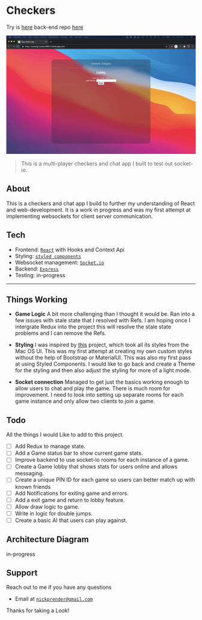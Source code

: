# Checkers

Try is [here](https://protected-cove-12875.herokuapp.com/) back-end repo [here](https://github.com/nickprender12/Checkers-api)

![Showcase GIF](/screenshots/recording.gif)
> This is a multi-player checkers and chat app I built to test out socket-io.
## About
This is a checkers and chat app I build to further my understanding of React and web-development. It is a work in progress and was my first attempt at implementing websockets for client server communication.
## Tech
- Frontend: <a href="https://github.com/facebook/react">`React`</a> with Hooks and Context Api
- Styling: <a href="https://styled-components.com/">`styled components`</a>
- Websocket management: <a href="https://github.com/socketio/socket.io">`Socket.io`</a>
- Backend: <a href="https://github.com/expressjs/express">`Express`</a>
- Testing: in-progress
---
## Things Working
- __Game Logic__ A bit more challenging than I thought it would be. Ran into a few issues with stale state that I resolved with Refs. I am hoping once I intergrate Redux into the project this will resolve the stale state problems and I can remove the Refs.

- __Styling__ I was inspired by [this](https://codepen.io/TurkAysenur/pen/ZEpxeYm) project, which took all its styles from the Mac OS UI. This was my first attempt at creating my own custom styles without the help of Bootstrap or MaterialUI. This was also my first pass at using Styled Components. I would like to go back and create a Theme for the styling and then also adjust the styling for more of a light mode.

- __Socket connection__ Managed to get just the basics working enough to allow users to chat and play the game. There is much room for improvement. I need to look into setting up separate rooms for each game instance and only allow two clients to join a game.

## Todo
All the things I would Like to add to this project.
- [ ] Add Redux to manage state.
- [ ] Add a Game status bar to show current game stats.
- [ ] Improve backend to use socket-io rooms for each instance of a game.
- [ ] Create a Game lobby that shows stats for users online and allows messaging.
- [ ] Create a unique PIN ID for each game so users can better match up with known friends
- [ ] Add Notifications for exiting game and errors.
- [ ] Add a exit game and return to lobby feature.
- [ ] Allow draw logic to game.
- [ ] Write in logic for double jumps.
- [ ] Create a basic AI that users can play against.
## Architecture Diagram
in-progress
## Support
 Reach out to me if you have any questions
 - Email at <a href="mailto:nickprender@gmail.com">`nickprender@gmail.com`</a>

 Thanks for taking a Look!